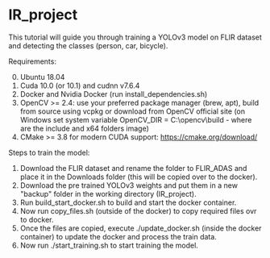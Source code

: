 # IR_project

This tutorial will guide you through training a YOLOv3 model on FLIR dataset and detecting the classes (person, car, bicycle).

Requirements:

0. Ubuntu 18.04
1. Cuda 10.0 (or 10.1) and cudnn v7.6.4
2. Docker and Nvidia Docker (run install_dependencies.sh)
3. OpenCV >= 2.4: use your preferred package manager (brew, apt), build from source using vcpkg or download from OpenCV official site (on Windows set system variable OpenCV_DIR = C:\opencv\build - where are the include and x64 folders image)
4. CMake >= 3.8 for modern CUDA support: https://cmake.org/download/

Steps to train the model:
1. Download the FLIR dataset and rename the folder to FLIR_ADAS and place it in the Downloads folder (this will be copied over to the docker).
2. Download the pre trained YOLOv3 weights and put them in a new "backup" folder in the working directory (IR_project).
3. Run build_start_docker.sh to build and start the docker container.
4. Now run copy_files.sh (outside of the docker) to copy required files ovr to docker.
5. Once the files are copied, execute ./update_docker.sh (inside the docker container) to update the docker and process the train data.
6. Now run ./start_training.sh to start training the model.
